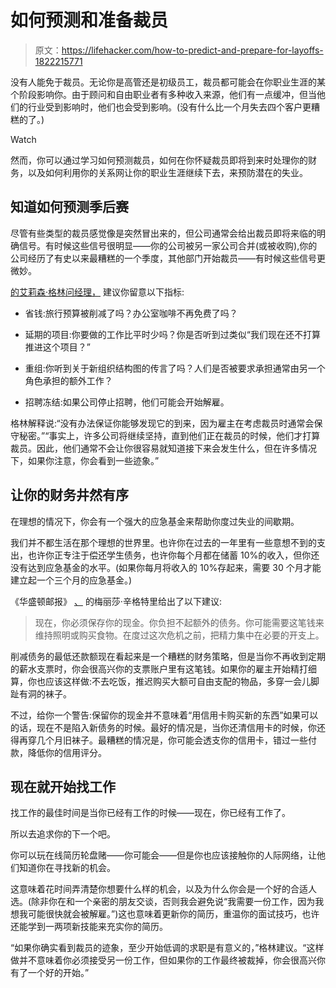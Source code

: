 # 如何预测和准备裁员

> 原文：<https://lifehacker.com/how-to-predict-and-prepare-for-layoffs-1822215771>

没有人能免于裁员。无论你是高管还是初级员工，裁员都可能会在你职业生涯的某个阶段影响你。由于顾问和自由职业者有多种收入来源，他们有一点缓冲，但当他们的行业受到影响时，他们也会受到影响。(没有什么比一个月失去四个客户更糟糕的了。)

Watch

然而，你可以通过学习如何预测裁员，如何在你怀疑裁员即将到来时处理你的财务，以及如何利用你的关系网让你的职业生涯继续下去，来预防潜在的失业。

## 知道如何预测季后赛

尽管有些类型的裁员感觉像是突然冒出来的，但公司通常会给出裁员即将来临的明确信号。有时候这些信号很明显——你的公司被另一家公司合并(或被收购),你的公司经历了有史以来最糟糕的一个季度，其他部门开始裁员——有时候这些信号更微妙。

[的艾莉森·格林问经理，](http://www.askamanager.org/) 建议你留意以下指标:

*   省钱:旅行预算被削减了吗？办公室咖啡不再免费了吗？

*   延期的项目:你要做的工作比平时少吗？你是否听到过类似“我们现在还不打算推进这个项目？”
*   重组:你听到关于新组织结构图的传言了吗？人们是否被要求承担通常由另一个角色承担的额外工作？
*   招聘冻结:如果公司停止招聘，他们可能会开始解雇。

格林解释说:“没有办法保证你能够发现它的到来，因为雇主在考虑裁员时通常会保守秘密。”“事实上，许多公司将继续坚持，直到他们正在裁员的时候，他们才打算裁员。因此，他们通常不会让你很容易就知道接下来会发生什么，但在许多情况下，如果你注意，你会看到一些迹象。”

## 让你的财务井然有序

在理想的情况下，你会有一个强大的应急基金来帮助你度过失业的间歇期。

我们并不都生活在那个理想的世界里。也许你在过去的一年里有一些意想不到的支出，也许你正专注于偿还学生债务，也许你每个月都在储蓄 10%的收入，但你还没有达到应急基金的水平。(如果你每月将收入的 10%存起来，需要 30 个月才能建立起一个三个月的应急基金。)

《华盛顿邮报》 [、](https://www.washingtonpost.com/news/get-there/wp/2018/01/16/think-you-might-lose-your-income-four-money-moves-to-make-now/?utm_term=.c5d2417dec78) 的梅丽莎·辛格特里给出了以下建议:

> 现在，你必须保存你的现金。你负担不起额外的债务。你可能需要这笔钱来维持照明或购买食物。在度过这次危机之前，把精力集中在必要的开支上。

削减债务的最低还款额现在看起来是一个糟糕的财务策略，但是当你不再收到定期的薪水支票时，你会很高兴你的支票账户里有这笔钱。如果你的雇主开始精打细算，你也应该这样做:不去吃饭，推迟购买大额可自由支配的物品，多穿一会儿脚趾有洞的袜子。

不过，给你一个警告:保留你的现金并不意味着“用信用卡购买新的东西”如果可以的话，现在不是陷入新债务的时候。最好的情况是，当你还清信用卡的时候，你还得再穿几个月旧袜子。最糟糕的情况是，你可能会透支你的信用卡，错过一些付款，降低你的信用评分。

## 现在就开始找工作

找工作的最佳时间是当你已经有工作的时候——现在，你已经有工作了。

所以去追求你的下一个吧。

你可以玩在线简历轮盘赌——你可能会——但是你也应该接触你的人际网络，让他们知道你在寻找新的机会。

这意味着花时间弄清楚你想要什么样的机会，以及为什么你会是一个好的合适人选。(除非你在和一个亲密的朋友交谈，否则我会避免说“我需要一份工作，因为我想我可能很快就会被解雇。”)这也意味着更新你的简历，重温你的面试技巧，也许还能学到一两项新技能来充实你的简历。

“如果你确实看到裁员的迹象，至少开始低调的求职是有意义的，”格林建议。“这样做并不意味着你必须接受另一份工作，但如果你的工作最终被裁掉，你会很高兴你有了一个好的开始。”